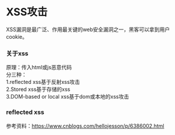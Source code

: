 # XSS攻击
XSS漏洞是最广泛、作用最关键的web安全漏洞之一，黑客可以拿到用户cookie。  
### 关于xss  
原理：传入html或js恶意代码  
分三种：  
1.reflected xss基于反射xss攻击  
2.Stored xss基于存储的xss  
3.DOM-based or local xss基于dom或本地的xss攻击  

### reflected xss  
参考资料：https://www.cnblogs.com/hellojesson/p/6386002.html